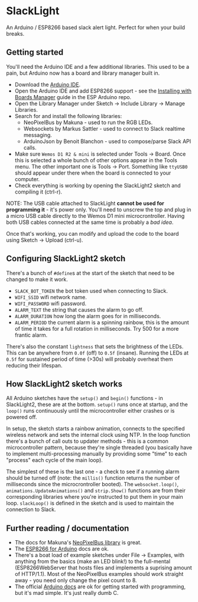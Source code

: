 # SlackLight

An Arduino / ESP8266 based slack alert light. Perfect for when your build breaks.

## Getting started

You'll need the Arduino IDE and a few additional libraries. This used to be a pain, but Arduino now has a board and library manager built in.

* Download the [Arduino IDE](https://www.arduino.cc/en/Main/Software).
* Open the Arduino IDE and add ESP8266 support - see the [Installing with Boards Manager](https://github.com/esp8266/Arduino#installing-with-boards-manager) guide in the ESP Arduino repo.
* Open the Library Manager under Sketch -> Include Library -> Manage Libraries.
* Search for and install the following libraries:
    * NeoPixelBus by Makuna - used to run the RGB LEDs.
    * Websockets by Markus Sattler - used to connect to Slack realtime messaging.
    * ArduinoJson by Benoit Blanchon - used to compose/parse Slack API calls.
* Make sure `Wemos D1 R2 & mini` is selected under Tools -> Board. Once this is selected a whole bunch of other options appear in the Tools menu. The other important one is Tools -> Port. Something like `ttyUSB0` should appear under there when the board is connected to your computer.
* Check everything is working by opening the SlackLight2 sketch and compiling it (ctrl-r).

NOTE: The USB cable attached to SlackLight **cannot be used for programming it** - it's power only. You'll need to unscrew the top and plug in a micro USB cable directly to the Wemos D1 mini microcrontroller. Having both USB cables connected at the same time is probably a _bad idea_.

Once that's working, you can modify and upload the code to the board using Sketch -> Upload (ctrl-u).

## Configuring SlackLight2 sketch

There's a bunch of `#define`s at the start of the sketch that need to be changed to make it work.

* `SLACK_BOT_TOKEN` the bot token used when connecting to Slack.
* `WIFI_SSID` wifi network name.
* `WIFI_PASSWORD` wifi password.
* `ALARM_TEXT` the string that causes the alarm to go off.
* `ALARM_DURATION` how long the alarm goes for in milliseconds.
* `ALARM_PERIOD` the current alarm is a spinning rainbow, this is the amount of time it takes for a full rotation in milliseconds. Try 500 for a more frantic alarm.

There's also the constant `lightness` that sets the brightness of the LEDs. This can be anywhere from `0.0f` (off) to `0.5f` (insane). Running the LEDs at `0.5f` for sustained period of time (>30s) will probably overheat them reducing their lifespan.

## How SlackLight2 sketch works

All Arduino sketches have the `setup()` and `begin()` functions - in SlackLight2, these are at the bottom. `setup()` runs once at startup, and the `loop()` runs continuously until the microcontroller either crashes or is powered off.

In setup, the sketch starts a rainbow animation, connects to the specified wireless network and sets the internal clock using NTP. In the loop function there's a bunch of call outs to updater methods - this is a common microcontroller pattern, because they're single threaded (you basically have to implement multi-processing manually by providing some "time" to each "process" each cycle of the main loop).

The simplest of these is the last one - a check to see if a running alarm should be turned off (note: the `millis()` function returns the number of milliseconds since the microcrontroller booted). The `websocket.loop()`, `animations.UpdateAnimations()` and `strip.Show()` functions are from their corresponding libraries where you're instructed to put them in your main loop. `slackLoop()` is defined in the sketch and is used to maintain the connection to Slack.

## Further reading / documentation

* The docs for Makuna's [NeoPixelBus library](https://github.com/Makuna/NeoPixelBus/wiki) is great.
* The [ESP8266 for Arduino](https://arduino-esp8266.readthedocs.io/en/latest/) docs are ok.
* There's a boat load of example sketches under File -> Examples, with anything from the basics (make an LED blink!) to the full-mental (ESP8266WebServer that hosts files and implements a suprising amount of HTTP/1.1). Most of the NeoPixelBus examples should work straight away - you need only change the pixel count to 8.
* The official [Arduino docs](https://www.arduino.cc/en/Guide/HomePage) are ok for getting started with programming, but it's mad simple. It's just really dumb C.
